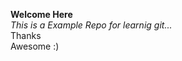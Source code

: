 <b>Welcome Here</b><br>
<i>This is a Example Repo for learnig git...</i>
<br>
Thanks<br>
Awesome :)
